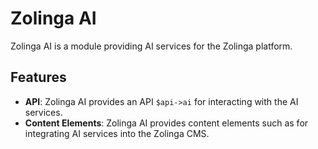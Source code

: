# Zolinga AI

Zolinga AI is a module providing AI services for the Zolinga platform. 

## Features

- **API**: Zolinga AI provides an API `$api->ai` for interacting with the AI services.
- **Content Elements**: Zolinga AI provides content elements such as [<ai-article>](:ref:event:cms:content:ai-article) for integrating AI services into the Zolinga CMS.